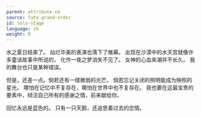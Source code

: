 ```yaml
---
parent: attribute.ce
source: fate-grand-order
id: solo-stage
language: zh
weight: 0
---
```


水之夏日结束了。
灿烂华美的表演也落下了帷幕。
出现在沙漠中的水天宫就像许多童话故事中所说的，
化作一夜之梦消失不见了。
女神的心血来潮并不长久。
我的舞台也只是某种错误。

但是，还差一点。倘若还有一缕微弱的光芒。
倘若忘记关闭的照明能成为映照的星光。
哪怕在记忆中不复存在，哪怕在世界中也不复存在。
我也要在这最宝贵的要素中，倾注自己所有的感谢之情，前来献给你。


回忆永远是蓝色的。
只有一只天鹅，还追思着过去的恋情。
